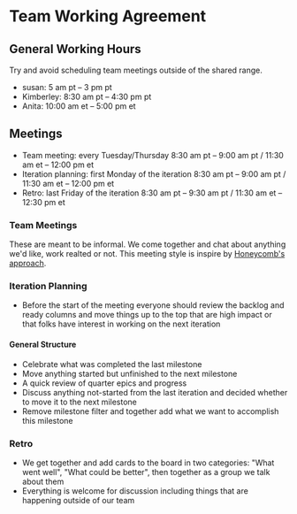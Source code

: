 # Team Working Agreement

## General Working Hours

Try and avoid scheduling team meetings outside of the shared range.

- susan: 5 am pt – 3 pm pt
- Kimberley: 8:30 am pt – 4:30 pm pt
- Anita: 10:00 am et – 5:00 pm et

## Meetings

- Team meeting: every Tuesday/Thursday 8:30 am pt – 9:00 am pt / 11:30 am et – 12:00 pm et
- Iteration planning: first Monday of the iteration 8:30 am pt – 9:00 am pt / 11:30 am et – 12:00 pm et
- Retro: last Friday of the iteration 8:30 am pt – 9:30 am pt / 11:30 am et – 12:30 pm et

### Team Meetings

These are meant to be informal. We come together and chat about anything we'd like, work realted or not.
This meeting style is inspire by [Honeycomb's approach](https://www.honeycomb.io/blog/standup-meetings-are-dead/).

### Iteration Planning

- Before the start of the meeting everyone should review the backlog and ready columns and move things
up to the top that are high impact or that folks have interest in working on the next iteration

#### General Structure

- Celebrate what was completed the last milestone
- Move anything started but unfinished to the next milestone
- A quick review of quarter epics and progress
- Discuss anything not-started from the last iteration and decided whether to move it to the next milestone
- Remove milestone filter and together add what we want to accomplish this milestone

### Retro

- We get together and add cards to the board in two categories: "What went well", "What could be better", then together as a group we talk about them
- Everything is welcome for discussion including things that are happening outside of our team

